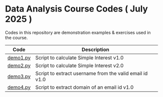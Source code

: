 # Data Analysis Course Codes ( July 2025 )
Codes in this repository are demonstration examples & exercises used in the course.

|Code|Description|
|----|------------|
| [demo1.py](./demo1.py)| Script to calculate Simple Interest v1.0|
| [demo2.py](./demo2.py)| Script to calculate Simple Interest v2.0|
| [demo3.py](./demo3.py)| Script to extract username from the valid email id v1.0|
| [demo4.py](./demo4.py)| Script to extract domain of an email id v1.0|

